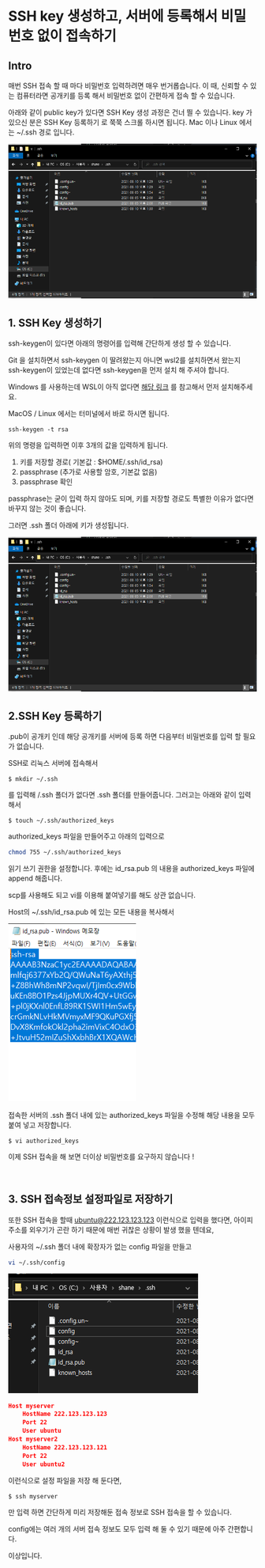 # SSH key 생성하고, 서버에 등록해서 비밀번호 없이 접속하기

## Intro

매번 SSH 접속 할 때 마다 비밀번호 입력하려면 매우 번거롭습니다. 이 때, 신뢰할 수 있는 컴퓨터라면 공개키를 등록 해서 비밀번호 없이 간편하게 접속 할 수 있습니다.

아래와 같이 public key가 있다면 SSH Key 생성 과정은 건너 띌 수 있습니다. key 가 있으신 분은 SSH Key 등록하기 로 쭉쭉 스크롤 하시면 됩니다. Mac 이나 Linux 에서는 ~/.ssh 경로 입니다.

![](https://github.com/Shane-Park/markdownBlog/raw/master/OS/linux/sshkey.assets/image-20210810153821908.png)



## 1. SSH Key 생성하기

ssh-keygen이 있다면 아래의 명령어를 입력해 간단하게 생성 할 수 있습니다.

Git 을 설치하면서 ssh-keygen 이 딸려왔는지 아니면 wsl2를 설치하면서 왔는지 ssh-keygen이 있었는데 없다면 ssh-keygen을 먼저 설치 해 주셔야 합니다.

Windows 를 사용하는데 WSL이 아직 없다면 [해당 링크](https://shanepark.tistory.com/187) 를 참고해서 먼저 설치해주세요.

MacOS / Linux 에서는 터미널에서 바로 하시면 됩니다.

```shell
ssh-keygen -t rsa
```

위의 명령을 입력하면 이후 3개의 값을 입력하게 됩니다.

1. 키를 저장할 경로( 기본값 : $HOME/.ssh/id_rsa)
2. passphrase (추가로 사용할 암호, 기본값 없음)
3. passphrase 확인

passphrase는 굳이 입력 하지 않아도 되며, 키를 저장할 경로도 특별한 이유가 없다면 바꾸지 않는 것이 좋습니다.



그러면 .ssh 폴더 아래에 키가 생성됩니다.

![image-20210810153818487](https://github.com/Shane-Park/markdownBlog/raw/master/OS/linux/sshkey.assets/image-20210810153818487.png)



## 2.SSH Key 등록하기

.pub이 공개키 인데 해당 공개키를 서버에 등록 하면 다음부터 비밀번호를 입력 할 필요가 없습니다.

SSH로 리눅스 서버에 접속해서

```shell
$ mkdir ~/.ssh
```

를 입력해 /.ssh 폴더가 없다면 .ssh 폴더를 만들어줍니다. 그러고는 아래와 같이 입력해서

```shell
$ touch ~/.ssh/authorized_keys
```

authorized_keys 파일을 만들어주고 아래의 입력으로

```bash
chmod 755 ~/.ssh/authorized_keys
```

읽기 쓰기 권한을 설정합니다. 후에는 id_rsa.pub 의 내용을 authorized_keys 파일에 append 해줍니다.

scp를 사용해도 되고 vi를 이용해 붙여넣기를 해도 상관 없습니다.

Host의 ~/.ssh/id_rsa.pub 에 있는 모든 내용을 복사해서

![image-20210810154227911](https://github.com/Shane-Park/markdownBlog/raw/master/OS/linux/sshkey.assets/image-20210810154227911.png)

접속한 서버의 .ssh 폴더 내에 있는 authorized_keys 파일을 수정해 해당 내용을 모두 붙여 넣고 저장합니다.

```shell
$ vi authorized_keys
```



이제 SSH 접속을 해 보면 더이상 비밀번호를 요구하지 않습니다 !

​	

## 3. SSH 접속정보 설정파일로 저장하기

또한 SSH 접속을 할때 ubuntu@222.123.123.123 이런식으로 입력을 했다면, 아이피 주소를 외우기가 곤란 하기 때문에 매번 귀찮은 상황이 발생 했을 텐데요,

사용자의 ~/.ssh 폴더 내에 확장자가 없는 config 파일을 만들고

```bash
vi ~/.ssh/config
```



![image-20210810154550934](https://github.com/Shane-Park/markdownBlog/raw/master/OS/linux/sshkey.assets/image-20210810154550934.png)

```json
Host myserver
    HostName 222.123.123.123
    Port 22
    User ubuntu
Host myserver2
    HostName 222.123.123.121
    Port 22
    User ubuntu2
```

이런식으로 설정 파일을 저장 해 둔다면,

```she
$ ssh myserver
```

만 입력 하면 간단하게 미리 저장해둔 접속 정보로 SSH 접속을 할 수 있습니다.

config에는 여러 개의 서버 접속 정보도 모두 입력 해 둘 수 있기 때문에 아주 간편합니다.



이상입니다.